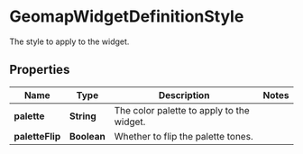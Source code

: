 

# GeomapWidgetDefinitionStyle

The style to apply to the widget.
## Properties

Name | Type | Description | Notes
------------ | ------------- | ------------- | -------------
**palette** | **String** | The color palette to apply to the widget. | 
**paletteFlip** | **Boolean** | Whether to flip the palette tones. | 



